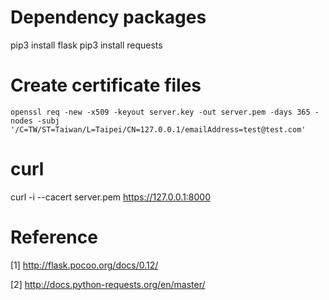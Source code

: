 # Dependency packages

pip3 install flask
pip3 install requests

# Create certificate files

    openssl req -new -x509 -keyout server.key -out server.pem -days 365 -nodes -subj '/C=TW/ST=Taiwan/L=Taipei/CN=127.0.0.1/emailAddress=test@test.com'

# curl
curl -i --cacert server.pem https://127.0.0.1:8000

# Reference

[1] http://flask.pocoo.org/docs/0.12/

[2] http://docs.python-requests.org/en/master/
